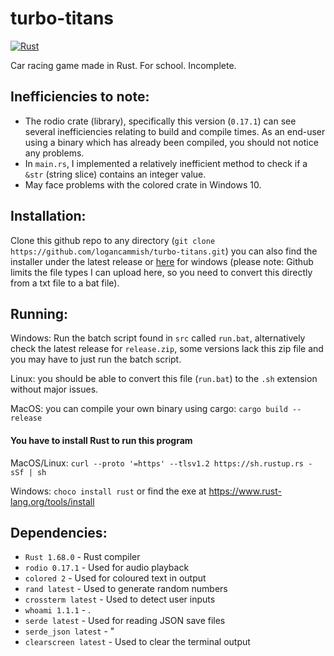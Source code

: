 # turbo-titans

[![Rust](https://github.com/logancammish/turbo-titans/actions/workflows/rust.yml/badge.svg)](https://github.com/logancammish/turbo-titans/actions/workflows/rust.yml)

Car racing game made in Rust. For school. Incomplete.

## Inefficiencies to note:
* The rodio crate (library), specifically this version (`0.17.1`) can see several inefficiencies relating to build and compile times. As an end-user using a binary which has already been compiled, you should not notice any problems.
* In `main.rs`, I implemented a relatively inefficient method to check if a `&str` (string slice) contains an integer value. 
* May face problems with the colored crate in Windows 10.

## Installation: 
Clone this github repo to any directory (`git clone https://github.com/logancammish/turbo-titans.git`) you can also find the installer under the latest release or [here](https://github.com/logancammish/turbo-titans/files/11116638/CONVER_TO_.BAT_installer.TXT) for windows (please note: Github limits the file types I can upload here, so you need to convert this directly from a txt file to a bat file).

## Running: 
Windows: Run the batch script found in `src` called `run.bat`, alternatively check the latest release for `release.zip`, some versions lack this zip file and you may have to just run the batch script.

Linux: you should be able to convert this file (`run.bat`) to the `.sh` extension without major issues.

MacOS: you can compile your own binary using cargo: `cargo build --release`
#### You have to install Rust to run this program
MacOS/Linux: `curl --proto '=https' --tlsv1.2 https://sh.rustup.rs -sSf | sh`

Windows: `choco install rust` or find the exe at https://www.rust-lang.org/tools/install 



## Dependencies:
* `Rust 1.68.0` - Rust compiler
* `rodio 0.17.1` - Used for audio playback
* `colored 2` - Used for coloured text in output
* `rand latest` - Used to generate random numbers
* `crossterm latest` - Used to detect user inputs
* `whoami 1.1.1` - .
* `serde latest` - Used for reading JSON save files
* `serde_json latest` - "
* `clearscreen latest` - Used to clear the terminal output
